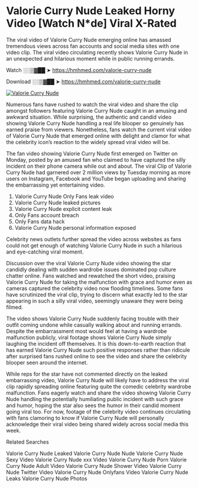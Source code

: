 ﻿# Valorie Curry Nude Leaked Horny Video [Watch N*de] Viral X-Rated

The viral video of ﻿Valorie Curry Nude emerging online has amassed tremendous views across fan accounts and social media sites with one video clip. The viral video circulating recently shows ﻿Valorie Curry Nude in an unexpected and hilarious moment while in public running errands. 

Watch ░░▒▓██ ➤ https://hmhmed.com/valorie-curry-nude

Download ░░▒▓██ ➤ https://hmhmed.com/valorie-curry-nude

[![Valorie Curry Nude](https://i.imgur.com/dJHk4Zq.gif)](https://hmhmed.com/valorie-curry-nude)

Numerous fans have rushed to watch the viral video and share the clip amongst followers featuring ﻿Valorie Curry Nude caught in an amusing and awkward situation. While surprising, the authentic and candid video showing ﻿Valorie Curry Nude handling a real life blooper so genuinely has earned praise from viewers. Nonetheless, fans watch the current viral video of ﻿Valorie Curry Nude that emerged online with delight and clamor for what the celebrity icon’s reaction to the widely spread viral video will be.

The fan video showing ﻿Valorie Curry Nude first emerged on Twitter on Monday, posted by an amused fan who claimed to have captured the silly incident on their phone camera while out and about. The viral Clip of ﻿Valorie Curry Nude had garnered over 2 million views by Tuesday morning as more users on Instagram, Facebook and YouTube began uploading and sharing the embarrassing yet entertaining video. 

1. ﻿Valorie Curry Nude Only Fans leak video
2. ﻿Valorie Curry Nude leaked pictures
3. ﻿Valorie Curry Nude explicit content leak
4. Only Fans account breach
5. Only Fans data hack
6. ﻿Valorie Curry Nude personal information exposed

Celebrity news outlets further spread the video across websites as fans could not get enough of watching ﻿Valorie Curry Nude in such a hilarious and eye-catching viral moment. 

Discussion over the viral ﻿Valorie Curry Nude video showing the star candidly dealing with sudden wardrobe issues dominated pop culture chatter online. Fans watched and rewatched the short video, praising ﻿Valorie Curry Nude for taking the malfunction with grace and humor even as cameras captured the celebrity video now flooding timelines. Some fans have scrutinized the viral clip, trying to discern what exactly led to the star appearing in such a silly viral video, seemingly unaware they were being filmed.

The video shows ﻿Valorie Curry Nude suddenly facing trouble with their outfit coming undone while casually walking about and running errands. Despite the embarrassment most would feel at having a wardrobe malfunction publicly, viral footage shows ﻿Valorie Curry Nude simply laughing the incident off themselves. It is this down-to-earth reaction that has earned ﻿Valorie Curry Nude such positive responses rather than ridicule after surprised fans rushed online to see the video and share the celebrity blooper seen around the internet.  

While reps for the star have not commented directly on the leaked embarrassing video, ﻿Valorie Curry Nude will likely have to address the viral clip rapidly spreading online featuring quite the comedic celebrity wardrobe malfunction. Fans eagerly watch and share the video showing ﻿Valorie Curry Nude handling the potentially humiliating public incident with such grace and humor, hoping the star also sees the humor in their candid moment going viral too. For now, footage of the celebrity video continues circulating with fans clamoring to know if ﻿Valorie Curry Nude will personally acknowledge their viral video being shared widely across social media this week.

Related Searches

﻿Valorie Curry Nude Leaked
﻿Valorie Curry Nude Nude
﻿Valorie Curry Nude Sexy Video
﻿Valorie Curry Nude xxx Video
﻿Valorie Curry Nude Porn
﻿Valorie Curry Nude Adult Video
﻿Valorie Curry Nude Shower Video
﻿Valorie Curry Nude Twitter Video
﻿Valorie Curry Nude Onlyfans Video
﻿Valorie Curry Nude Leaks
﻿Valorie Curry Nude Photos